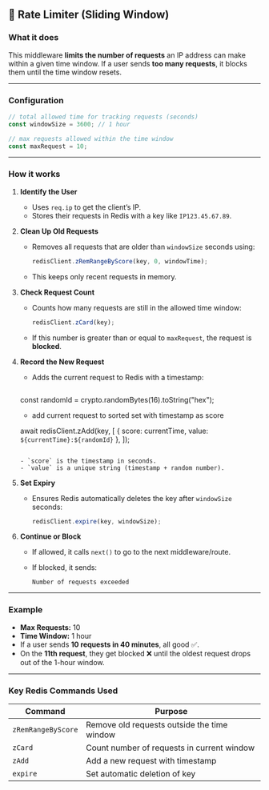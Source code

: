 ## 📌 Rate Limiter (Sliding Window)

### **What it does**

This middleware **limits the number of requests** an IP address can make within a given time window.
If a user sends **too many requests**, it blocks them until the time window resets.

---

### **Configuration**

```js
// total allowed time for tracking requests (seconds)
const windowSize = 3600; // 1 hour

// max requests allowed within the time window
const maxRequest = 10;
```

---

### **How it works**

1. **Identify the User**

   - Uses `req.ip` to get the client’s IP.
   - Stores their requests in Redis with a key like `IP123.45.67.89`.

2. **Clean Up Old Requests**

   - Removes all requests that are older than `windowSize` seconds using:

     ```js
     redisClient.zRemRangeByScore(key, 0, windowTime);
     ```

   - This keeps only recent requests in memory.

3. **Check Request Count**

   - Counts how many requests are still in the allowed time window:

     ```js
     redisClient.zCard(key);
     ```

   - If this number is greater than or equal to `maxRequest`, the request is **blocked**.

4. **Record the New Request**

   - Adds the current request to Redis with a timestamp:

     ```js
    const randomId = crypto.randomBytes(16).toString("hex");

    - add current request to sorted set with timestamp as score
    
    await redisClient.zAdd(key, [
      { score: currentTime, value: `${currentTime}:${randomId}` },
    ]);
     ```

   - `score` is the timestamp in seconds.
   - `value` is a unique string (timestamp + random number).

5. **Set Expiry**

   - Ensures Redis automatically deletes the key after `windowSize` seconds:

     ```js
     redisClient.expire(key, windowSize);
     ```

6. **Continue or Block**

   - If allowed, it calls `next()` to go to the next middleware/route.
   - If blocked, it sends:

     ```
     Number of requests exceeded
     ```

---

### **Example**

- **Max Requests:** 10
- **Time Window:** 1 hour
- If a user sends **10 requests in 40 minutes**, all good ✅.
- On the **11th request**, they get blocked ❌ until the oldest request drops out of the 1-hour window.

---

### **Key Redis Commands Used**

| Command            | Purpose                                     |
| ------------------ | ------------------------------------------- |
| `zRemRangeByScore` | Remove old requests outside the time window |
| `zCard`            | Count number of requests in current window  |
| `zAdd`             | Add a new request with timestamp            |
| `expire`           | Set automatic deletion of key               |

